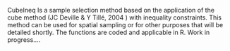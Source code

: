 CubeIneq Is a sample selection method based on the application of the cube method (JC Deville & Y Tillé, 2004 ) with inequality constraints. This method can be used for spatial sampling or for other purposes that will be detailed shortly. The functions are coded and applicable in R. Work in progress....
